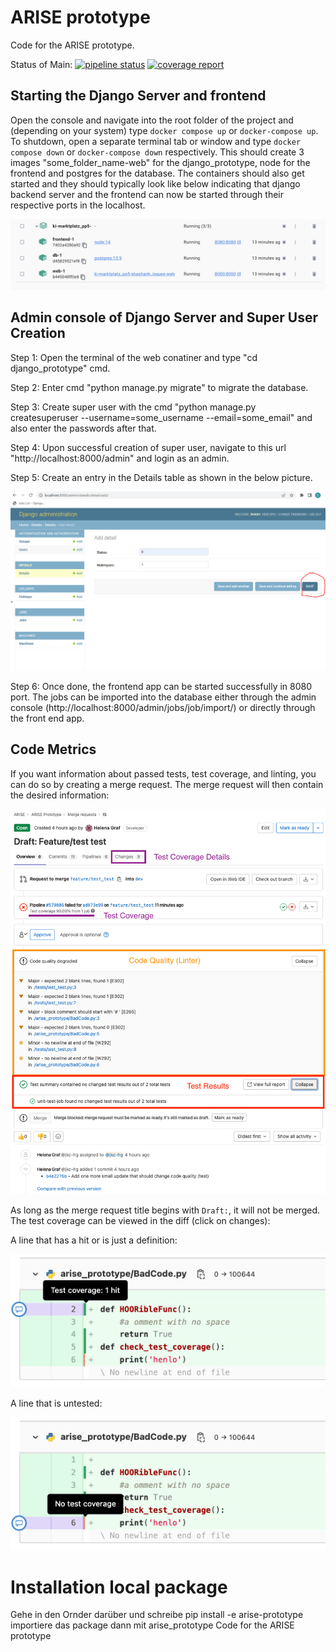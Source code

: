 # ARISE prototype

Code for the ARISE prototype.

Status of Main:
[![pipeline status](https://gitlab.cc-asp.fraunhofer.de/arise-project/arise-prototype/badges/main/pipeline.svg)](https://gitlab.cc-asp.fraunhofer.de/arise-project/arise-prototype/-/commits/main)
[![coverage report](https://gitlab.cc-asp.fraunhofer.de/arise-project/arise-prototype/badges/main/coverage.svg)](https://gitlab.cc-asp.fraunhofer.de/arise-project/arise-prototype/-/commits/main)

## Starting the Django Server and frontend

Open the console and navigate into the root folder of the project and (depending on your system) type `docker compose up` or `docker-compose up`. To shutdown, open a separate terminal tab or window and type `docker compose down` or `docker-compose down` respectively. This should create 3 images "some_folder_name-web" for the django_prototype, node for the frontend and postgres for the database. The containers should also get started and they should typically look like below indicating that django backend server and the frontend can now be started through their respective ports in the localhost.

![Container](attachments/container.png)

## Admin console of Django Server and Super User Creation
Step 1: Open the terminal of the web conatiner and type "cd django_prototype" cmd.

Step 2: Enter cmd "python manage.py migrate" to migrate the database.

Step 3: Create super user with the cmd "python manage.py createsuperuser --username=some_username --email=some_email" and also enter the passwords after that.

Step 4: Upon successful creation of super user, navigate to this url "http://localhost:8000/admin" and login as an admin. 

Step 5: Create an entry in the Details table  as shown in the below picture.

![Details](attachments/details.png)

Step 6: Once done, the frontend app can be started successfully in 8080 port. The jobs  can be imported into the database either through the admin console (http://localhost:8000/admin/jobs/job/import/) or directly through the front end app.

## Code Metrics

If you want information about passed tests, test coverage, and linting, you can do so by creating a merge request. The
merge request will then contain the desired information:

![Merge-Request](attachments/merge-request.png)

As long as the merge request title begins with `Draft:`, it will not be merged. The test coverage can be viewed in the
diff (click on changes):

A line that has a hit or is just a definition:

![Coverage-1](attachments/test-coverage-1.png)

A line that is untested:

![Coverage-2](attachments/test-coverage-2.png)

# Installation local package

Gehe in den Ornder darüber und schreibe pip install -e arise-prototype importiere das package dann mit arise_prototype
Code for the ARISE prototype
